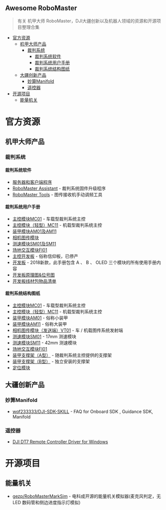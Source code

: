 ## Awesome RoboMaster

> 有关 机甲大师 RoboMaster，DJI大疆创新以及机器人领域的资源和开源项目整理合集

- [官方资源](#%E5%AE%98%E6%96%B9%E8%B5%84%E6%BA%90)
  - [机甲大师产品](#%E6%9C%BA%E7%94%B2%E5%A4%A7%E5%B8%88%E4%BA%A7%E5%93%81)
    - [裁判系统](#%E8%A3%81%E5%88%A4%E7%B3%BB%E7%BB%9F)
      - [裁判系统软件](#%E8%A3%81%E5%88%A4%E7%B3%BB%E7%BB%9F%E8%BD%AF%E4%BB%B6)
      - [裁判系统用户手册](#%E8%A3%81%E5%88%A4%E7%B3%BB%E7%BB%9F%E7%94%A8%E6%88%B7%E6%89%8B%E5%86%8C)
      - [裁判系统结构图纸](#%E8%A3%81%E5%88%A4%E7%B3%BB%E7%BB%9F%E7%BB%93%E6%9E%84%E5%9B%BE%E7%BA%B8)
  - [大疆创新产品](#%E5%A4%A7%E7%96%86%E5%88%9B%E6%96%B0%E4%BA%A7%E5%93%81)
    - [妙算Manifold](#%E5%A6%99%E7%AE%97manifold)
    - [遥控器](#%E9%81%A5%E6%8E%A7%E5%99%A8)
- [开源项目](#%E5%BC%80%E6%BA%90%E9%A1%B9%E7%9B%AE)
  - [能量机关](#%E8%83%BD%E9%87%8F%E6%9C%BA%E5%85%B3)

# 官方资源

## 机甲大师产品

### 裁判系统

#### 裁判系统软件
- [服务器和客户端程序](https://www.robomaster.com/zh-CN/products/components/referee)
- [RoboMaster Assistant](https://www.robomaster.com/zh-CN/products/components/assistant) - 裁判系统固件升级程序
- [RoboMaster Tools](https://cdn-hz.robomaster.com/tem/b0dc2704127871521423958643262343.zip) - 图传接收机手动调频工具

#### 裁判系统用户手册
- [主控模块MC01](https://cdn-hz.robomaster.com/tem/RoboMaster%E8%A3%81%E5%88%A4%E7%B3%BB%E7%BB%9F%E4%B8%BB%E6%8E%A7%E6%A8%A1%E5%9D%97MC01%20%E4%BD%BF%E7%94%A8%E8%AF%B4%E6%98%8E%E4%B9%A6.pdf) - 车载型裁判系统主控
- [主控模块（轻型）MC11](https://cdn-hz.robomaster.com/tem/RoboMaster%E8%A3%81%E5%88%A4%E7%B3%BB%E7%BB%9F%E4%B8%BB%E6%8E%A7%E6%A8%A1%E5%9D%97(%E8%BD%BB%E5%9E%8B)MC11%20%E4%BD%BF%E7%94%A8%E8%AF%B4%E6%98%8E%E4%B9%A6.pdf) - 机载型裁判系统主控
- [装甲模块AM01及AM11](https://cdn-hz.robomaster.com/tem/RoboMaster%E8%A3%81%E5%88%A4%E7%B3%BB%E7%BB%9F%E8%A3%85%E7%94%B2%E6%A8%A1%E5%9D%97AM01%E5%8F%8AAM11%20%E4%BD%BF%E7%94%A8%E8%AF%B4%E6%98%8E%E4%B9%A6.pdf)
- [相机图传模块](https://cdn-hz.robomaster.com/tem/RoboMaster%E8%A3%81%E5%88%A4%E7%B3%BB%E7%BB%9F%E7%9B%B8%E6%9C%BA%E5%9B%BE%E4%BC%A0%E6%A8%A1%E5%9D%97%E4%BD%BF%E7%94%A8%E8%AF%B4%E6%98%8E%E4%B9%A6.pdf)
- [测速模块SM01及SM11](https://cdn-hz.robomaster.com/tem/RoboMaster%E8%A3%81%E5%88%A4%E7%B3%BB%E7%BB%9F%E6%B5%8B%E9%80%9F%E6%A8%A1%E5%9D%97SM01%E5%8F%8ASM11%20%E4%BD%BF%E7%94%A8%E8%AF%B4%E6%98%8E%E4%B9%A6.pdf)
- [场地交互模块FI01](https://cdn-hz.robomaster.com/tem/RoboMaster%E8%A3%81%E5%88%A4%E7%B3%BB%E7%BB%9F%E5%9C%BA%E5%9C%B0%E4%BA%A4%E4%BA%92%E6%A8%A1%E5%9D%97FI01%20%E4%BD%BF%E7%94%A8%E8%AF%B4%E6%98%8E%E4%B9%A6.pdf)
- [主控开发板](https://cdn-hz.robomaster.com/tem/RM%E5%BC%80%E5%8F%91%E6%9D%BF-%E7%94%A8%E6%88%B7%E6%89%8B%E5%86%8C.pdf) - 俗称信仰板，已停产
- [开发板](https://cdn-hz.robomaster.com/tem/RoboMaster%E5%BC%80%E5%8F%91%E7%89%88%E7%94%A8%E6%88%B7%E6%89%8B%E5%86%8C.pdf) - 2018新款，此手册包含 A 、 B 、 OLED 三个模块的所有使用手册内容
- [开发板原理图&位号图](https://cdn-hz.robomaster.com/tem/RoboMaster%20%E5%BC%80%E5%8F%91%E6%9D%BF%E5%8E%9F%E7%90%86%E5%9B%BE&%E4%BD%8D%E5%8F%B7%E5%9B%BE.zip)
- [开发板线材包物品清单](https://cdn-hz.robomaster.com/tem/RoboMaster%20%E5%BC%80%E5%8F%91%E6%9D%BF%E7%BA%BF%E6%9D%90%E5%8C%85%E7%89%A9%E5%93%81%E6%B8%85%E5%8D%95.pdf)

#### 裁判系统结构图纸
- [主控模块MC01](https://cdn-hz.robomaster.com/tem/RoboMaster%E8%A3%81%E5%88%A4%E7%B3%BB%E7%BB%9F%E4%B8%BB%E6%8E%A7%E6%A8%A1%E5%9D%97MC01-STEP.STEP) - 车载型裁判系统主控
- [主控模块（轻型）MC11](https://cdn-hz.robomaster.com/tem/RoboMaster%20%E8%A3%81%E5%88%A4%E7%B3%BB%E7%BB%9F%E4%B8%BB%E6%8E%A7%E6%A8%A1%E5%9D%97%EF%BC%88%E8%BD%BB%E5%9E%8B%EF%BC%89MC11-STEP.STEP) - 机载型裁判系统主控
- [装甲模块AM01](https://cdn-hz.robomaster.com/tem/RoboMaster%E8%A3%81%E5%88%A4%E7%B3%BB%E7%BB%9F%E8%A3%85%E7%94%B2%E6%A8%A1%E5%9D%97AM01-STEP.STEP) - 俗称小装甲
- [装甲模块AM11](https://cdn-hz.robomaster.com/tem/RoboMaster%E8%A3%81%E5%88%A4%E7%B3%BB%E7%BB%9F%E8%A3%85%E7%94%B2%E6%A8%A1%E5%9D%97AM11-STEP.STEP) - 俗称大装甲
- [相机图传模块（发送端）VT01](https://cdn-hz.robomaster.com/tem/RoboMaster%20%E7%9B%B8%E6%9C%BA%E5%9B%BE%E4%BC%A0%E6%A8%A1%E5%9D%97%EF%BC%88%E5%8F%91%E9%80%81%E7%AB%AF%EF%BC%89VT01-STEP.STEP) - 车 / 机载图传系统发射端
- [测速模块SM01](https://cdn-hz.robomaster.com/tem/RoboMaster%20%E8%A3%81%E5%88%A4%E7%B3%BB%E7%BB%9F%E6%B5%8B%E9%80%9F%E6%A8%A1%E5%9D%97SM01-STEP.STEP) - 17mm 测速模块
- [测速模块SM11](https://cdn-hz.robomaster.com/tem/RoboMaster%20%E8%A3%81%E5%88%A4%E7%B3%BB%E7%BB%9F%E6%B5%8B%E9%80%9F%E6%A8%A1%E5%9D%97SM11-STEP..STEP) - 42mm 测速模块
- [场地交互模块FI01](https://cdn-hz.robomaster.com/tem/RoboMaster%20%E8%A3%81%E5%88%A4%E7%B3%BB%E7%BB%9F%E5%9C%BA%E5%9C%B0%E4%BA%A4%E4%BA%92%E6%A8%A1%E5%9D%97%20FI01-STEP.STEP)
- [装甲支撑架（A型）](https://cdn-hz.robomaster.com/tem/RoboMaster%20%E8%A3%81%E5%88%A4%E7%B3%BB%E7%BB%9F%E8%A3%85%E7%94%B2%E6%94%AF%E6%92%91%E6%9E%B6%EF%BC%88A%EF%BC%89-STEP.STEP) - 随裁判系统主控提供的支撑架
- [装甲支撑架（B型）](https://cdn-hz.robomaster.com/tem/RoboMaster%20%E8%A3%81%E5%88%A4%E7%B3%BB%E7%BB%9F%E8%A3%85%E7%94%B2%E6%94%AF%E6%92%91%E6%9E%B6%EF%BC%88B%EF%BC%89-STEP.STEP) - 独立安装的支撑架
- [定位模块](https://cdn-hz.robomaster.com/tem/RoboMaster%20%E8%A3%81%E5%88%A4%E7%B3%BB%E7%BB%9F%E5%AE%9A%E4%BD%8D%E6%A8%A1%E5%9D%97%EF%BC%88%E6%A0%87%E7%AD%BE%EF%BC%89-STEP.STEP)

## 大疆创新产品

### 妙算Manifold
- [wqf233333/DJI-SDK-SKILL](https://github.com/wqf233333/DJI-SDK-SKILL) - FAQ for Onboard SDK , Guidance SDK, Manifold

### 遥控器
- [DJI DT7 Remote Controller Driver for Windows](https://cdn-hz.robomaster.com/tem/3e8726fd06d4a1517404291621742928.7z)


# 开源项目

## 能量机关
 - [gezp/RoboMasterMarkSim](https://github.com/gezp/RoboMasterMarkSim) - 电科成开源的能量机关模拟器(麦克风判定，无 LED 数码管和侧边进度指示灯模拟)
